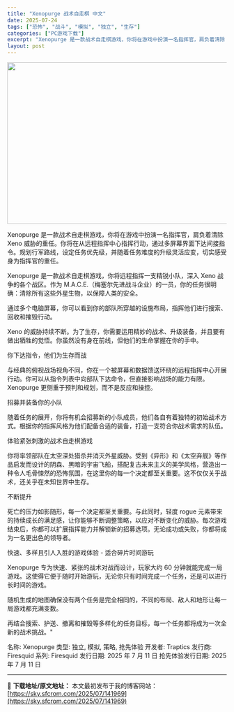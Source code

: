```yaml
---
title: "Xenopurge 战术自走棋 中文"
date: 2025-07-24
tags: ["恐怖", "战斗", "模拟", "独立", "生存"]
categories: ["PC游戏下载"]
excerpt: "Xenopurge 是一款战术自走棋游戏，你将在游戏中扮演一名指挥官，肩负着清除 Xeno 威胁的重任。你将在从远程指挥中心指挥行动，通过多屏幕界面下达间接指令。规划行军路线，设定任务优先级，并随着任务难度的升级灵活应变，切实感受身为指挥官的重任。 Xenopurge 是一款战术自走棋游戏，你将远程&hellip;"
layout: post
---
```


<img class="aligncenter size-full wp-image-141970" src="https://sky.sfcrom.com/wp-content/uploads/2025/07/2025072401473320.webp" alt="" width="660" height="370" />

Xenopurge 是一款战术自走棋游戏，你将在游戏中扮演一名指挥官，肩负着清除 Xeno 威胁的重任。你将在从远程指挥中心指挥行动，通过多屏幕界面下达间接指令。规划行军路线，设定任务优先级，并随着任务难度的升级灵活应变，切实感受身为指挥官的重任。

Xenopurge 是一款战术自走棋游戏，你将远程指挥一支精锐小队，深入 Xeno 战争的各个战区。作为 M.A.C.E.（梅塞尔先进战斗企业）的一员，你的任务很明确：清除所有这些外星生物，以保障人类的安全。

通过多个电脑屏幕，你可以看到你的部队所穿越的设施布局，指挥他们进行搜索、回收和摧毁行动。

Xeno 的威胁持续不断。为了生存，你需要运用精妙的战术、升级装备，并且要有做出牺牲的觉悟。你虽然没有身在前线，但他们的生命掌握在你的手中。

你下达指令，他们为生存而战

与经典的俯视战场视角不同，你在一个被屏幕和数据馈送环绕的远程指挥中心开展行动。你可以从指令列表中向部队下达命令，但直接影响战场的能力有限。Xenopurge 更侧重于预判和规划，而不是反应和操控。

招募并装备你的小队

随着任务的展开，你将有机会招募新的小队成员，他们各自有着独特的初始战术方式。根据你的指挥风格为他们配备合适的装备，打造一支符合你战术需求的队伍。

体验紧张刺激的战术自走棋游戏

你将率领部队在太空深处猎杀并消灭外星威胁。受到《异形》和《太空弃舰》等作品启发而设计的阴森、黑暗的宇宙飞船，搭配复古未来主义的美学风格，营造出一种令人毛骨悚然的恐怖氛围，在这里你的每一个决定都至关重要。这不仅仅关乎战术，还关乎在未知世界中生存。

不断提升

死亡的压力如影随形，每一个决定都至关重要。与此同时，轻度 rogue 元素带来的持续成长的满足感，让你能够不断调整策略，以应对不断变化的威胁。每次游戏结束后，你都可以扩展指挥能力并解锁新的招募选项。无论成功或失败，你都将成为一名更出色的领导者。

快速、多样且引人入胜的游戏体验 - 适合碎片时间游玩

Xenopurge 专为快速、紧张的战术对战而设计，玩家大约 60 分钟就能完成一局游戏。这使得它便于随时开始游玩，无论你只有时间完成一个任务，还是可以进行长时间的游戏。

随机生成的地图确保没有两个任务是完全相同的，不同的布局、敌人和地形让每一局游戏都充满变数。

再结合搜索、护送、撤离和摧毁等多样化的任务目标，每一个任务都将成为一次全新的战术挑战。"

名称: Xenopurge
类型: 独立, 模拟, 策略, 抢先体验
开发者: Traptics
发行商: Firesquid
系列: Firesquid
发行日期: 2025 年 7 月 11 日
抢先体验发行日期: 2025 年 7 月 11 日

---
📖 **下载地址/原文地址：** 本文最初发布于我的博客网站：[https://sky.sfcrom.com/2025/07/141969](https://sky.sfcrom.com/2025/07/141969)
